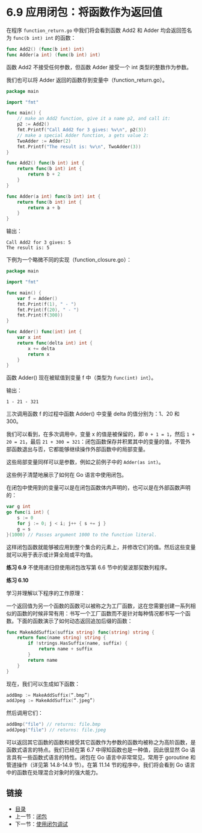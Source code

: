 # 6.9 应用闭包：将函数作为返回值

在程序 `function_return.go` 中我们将会看到函数 Add2 和 Adder 均会返回签名为 `func(b int) int` 的函数：

```go
func Add2() (func(b int) int)
func Adder(a int) (func(b int) int)
```

函数 Add2 不接受任何参数，但函数 Adder 接受一个 int 类型的整数作为参数。

我们也可以将 Adder 返回的函数存到变量中（function_return.go）。

```go
package main

import "fmt"

func main() {
	// make an Add2 function, give it a name p2, and call it:
	p2 := Add2()
	fmt.Printf("Call Add2 for 3 gives: %v\n", p2(3))
	// make a special Adder function, a gets value 2:
	TwoAdder := Adder(2)
	fmt.Printf("The result is: %v\n", TwoAdder(3))
}

func Add2() func(b int) int {
	return func(b int) int {
		return b + 2
	}
}

func Adder(a int) func(b int) int {
	return func(b int) int {
		return a + b
	}
}
```

输出：

```
Call Add2 for 3 gives: 5
The result is: 5
```

下例为一个略微不同的实现（function_closure.go）：

```go
package main

import "fmt"

func main() {
	var f = Adder()
	fmt.Print(f(1), " - ")
	fmt.Print(f(20), " - ")
	fmt.Print(f(300))
}

func Adder() func(int) int {
	var x int
	return func(delta int) int {
		x += delta
		return x
	}
}
```

函数 Adder() 现在被赋值到变量 f 中（类型为 `func(int) int`）。

输出：

	1 - 21 - 321

三次调用函数 f 的过程中函数 Adder() 中变量 delta 的值分别为：1、20 和 300。

我们可以看到，在多次调用中，变量 x 的值是被保留的，即 `0 + 1 = 1`，然后 `1 + 20 = 21`，最后 `21 + 300 = 321`：闭包函数保存并积累其中的变量的值，不管外部函数退出与否，它都能够继续操作外部函数中的局部变量。

这些局部变量同样可以是参数，例如之前例子中的 `Adder(as int)`。

这些例子清楚地展示了如何在 Go 语言中使用闭包。

在闭包中使用到的变量可以是在闭包函数体内声明的，也可以是在外部函数声明的：

```go
var g int
go func(i int) {
	s := 0
	for j := 0; j < i; j++ { s += j }
	g = s
}(1000) // Passes argument 1000 to the function literal.
```

这样闭包函数就能够被应用到整个集合的元素上，并修改它们的值。然后这些变量就可以用于表示或计算全局或平均值。

**练习 6.9** 不使用递归但使用闭包改写第 6.6 节中的斐波那契数列程序。

**练习 6.10** 

学习并理解以下程序的工作原理：

一个返回值为另一个函数的函数可以被称之为工厂函数，这在您需要创建一系列相似的函数的时候非常有用：书写一个工厂函数而不是针对每种情况都书写一个函数。下面的函数演示了如何动态返回追加后缀的函数：

```go
func MakeAddSuffix(suffix string) func(string) string {
	return func(name string) string {
		if !strings.HasSuffix(name, suffix) {
			return name + suffix
		}
		return name
	}
}
```

现在，我们可以生成如下函数：

```go
addBmp := MakeAddSuffix(“.bmp”)
addJpeg := MakeAddSuffix(“.jpeg”)
```

然后调用它们：

```go
addBmp("file") // returns: file.bmp
addJpeg("file") // returns: file.jpeg
```

可以返回其它函数的函数和接受其它函数作为参数的函数均被称之为高阶函数，是函数式语言的特点。我们已经在第 6.7 中得知函数也是一种值，因此很显然 Go 语言具有一些函数式语言的特性。闭包在 Go 语言中非常常见，常用于 goroutine 和管道操作（详见第 14.8-14.9 节）。在第 11.14 节的程序中，我们将会看到 Go 语言中的函数在处理混合对象时的强大能力。

## 链接

- [目录](directory.md)
- 上一节：[闭包](06.8.md)
- 下一节：[使用闭包调试](06.10.md)
